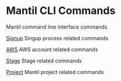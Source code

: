 # Mantil CLI Commands

Mantil command line interface commands.

[Signup](signup/README.md)
Singup process related commands

[AWS](aws/README.md)
AWS account related commands

[Stage](stage/README.md)
Stage related commands

[Project](project/README.md)
Mantil project related commands
